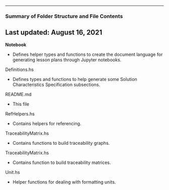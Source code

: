 --------------------------------------------------
### Summary of Folder Structure and File Contents
Last updated: August 16, 2021
--------------------------------------------------

**Notebook**
  - Defines helper types and functions to create the document language for generating lesson plans through Jupyter notebooks.

Definitions.hs
  - Defines types and functions to help generate some Solution Characteristics Specification subsections.

README.md
  - This file

RefHelpers.hs
  - Contains helpers for referencing.

TraceabilityMatrix.hs
  - Contains functions to build traceability graphs.

TraceabilityMatrix.hs
  - Contains function to build traceability matrices.

Unit.hs
  - Helper functions for dealing with formatting units.